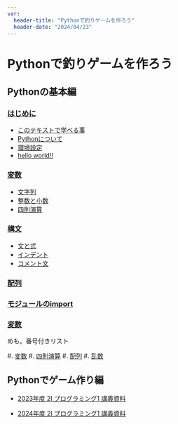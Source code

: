 ```yaml
---
var:
  header-title: "Pythonで釣りゲームを作ろう"
  header-date: "2024/04/23"
---
```


# Pythonで釣りゲームを作ろう

## Pythonの基本編

###  [はじめに](basic00.html)

-  [このテキストで学べる事](basic00.html#このテキストで学べる事) 
-  [Pythonについて](basic00.html#Pythonについて) 
-  [環境設定](basic00.html#環境設定) 
-  [hello world!!](basic00.html#helloworld!!) 

###  [変数](basic01.html) 

-  [文字列](basic01.html#文字列) 
-  [整数と小数](basic01.html#整数と小数) 
-  [四則演算](basic01.html#四則演算) 

###  [構文](basic02.html)

-  [文と式](basic02.html#文と式) 
-  [インデント](basic02.html#インデント) 
-  [コメント文](basic02.html#コメント文) 

###  [配列](basic03.html) 

###  [モジュールのimport](basic04.html) 

###  [変数](lecture01.html) 


めも。番号付きリスト

#.  [変数](lecture01.html) 
#.  [四則演算](lecture01.html) 
#.  [配列](lecture01.html) 
#.  [乱数](lecture01.html) 


## Pythonでゲーム作り編

- [2023年度 2I プログラミング1 講義資料](https://takeshiwada1980.github.io/Programming1-2023/)

- [2024年度 2I プログラミング1 講義資料](https://takeshiwada1980.github.io/Programming1-2024/)